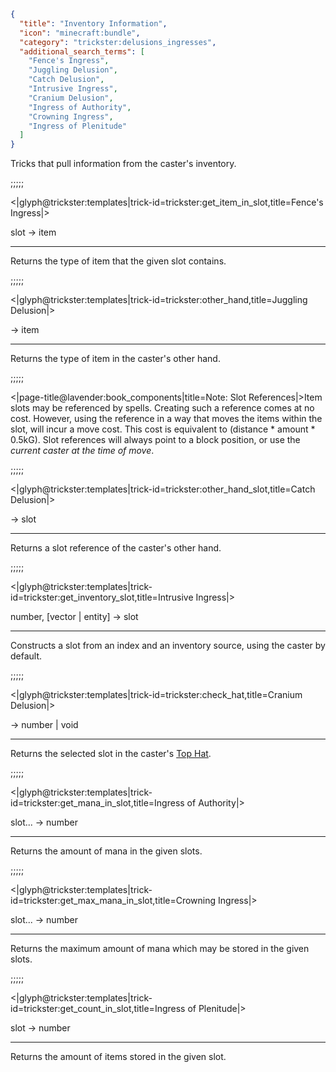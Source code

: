 ```json
{
  "title": "Inventory Information",
  "icon": "minecraft:bundle",
  "category": "trickster:delusions_ingresses",
  "additional_search_terms": [
    "Fence's Ingress",
    "Juggling Delusion",
    "Catch Delusion",
    "Intrusive Ingress",
    "Cranium Delusion",
    "Ingress of Authority",
    "Crowning Ingress",
    "Ingress of Plenitude"
  ]
}
```

Tricks that pull information from the caster's inventory.

;;;;;

<|glyph@trickster:templates|trick-id=trickster:get_item_in_slot,title=Fence's Ingress|>

slot -> item

---

Returns the type of item that the given slot contains.

;;;;;

<|glyph@trickster:templates|trick-id=trickster:other_hand,title=Juggling Delusion|>

-> item

---

Returns the type of item in the caster's other hand.

;;;;;

<|page-title@lavender:book_components|title=Note: Slot References|>Item slots may be referenced by spells.
Creating such a reference comes at no cost. However, using the reference in a way that moves the items within the slot, will incur a move cost.
This cost is equivalent to (distance * amount * 0.5kG). Slot references will always point to a block position, or use the *current caster at the time of move*.

;;;;;

<|glyph@trickster:templates|trick-id=trickster:other_hand_slot,title=Catch Delusion|>

-> slot

---

Returns a slot reference of the caster's other hand.

;;;;;

<|glyph@trickster:templates|trick-id=trickster:get_inventory_slot,title=Intrusive Ingress|>

number, [vector | entity] -> slot

---

Constructs a slot from an index and an inventory source, using the caster by default.

;;;;;

<|glyph@trickster:templates|trick-id=trickster:check_hat,title=Cranium Delusion|>

-> number | void

---

Returns the selected slot in the caster's [Top Hat](^trickster:items/top_hat).

;;;;;

<|glyph@trickster:templates|trick-id=trickster:get_mana_in_slot,title=Ingress of Authority|>

slot... -> number

---

Returns the amount of mana in the given slots.

;;;;;

<|glyph@trickster:templates|trick-id=trickster:get_max_mana_in_slot,title=Crowning Ingress|>

slot... -> number

---

Returns the maximum amount of mana which may be stored in the given slots.

;;;;;

<|glyph@trickster:templates|trick-id=trickster:get_count_in_slot,title=Ingress of Plenitude|>

slot -> number

---

Returns the amount of items stored in the given slot.

